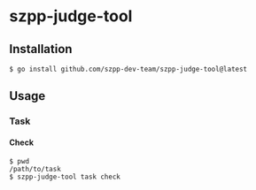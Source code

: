 # szpp-judge-tool

## Installation

```
$ go install github.com/szpp-dev-team/szpp-judge-tool@latest
```

## Usage

### Task

#### Check

```shell
$ pwd
/path/to/task
$ szpp-judge-tool task check
```

